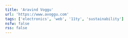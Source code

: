 ```yaml
---
title: 'Aravind Voggu'
url: 'https://www.avoggu.com'
tags: ['electronics', 'web', '11ty', 'sustainability']
nsfw: false
rss: false
---
```

